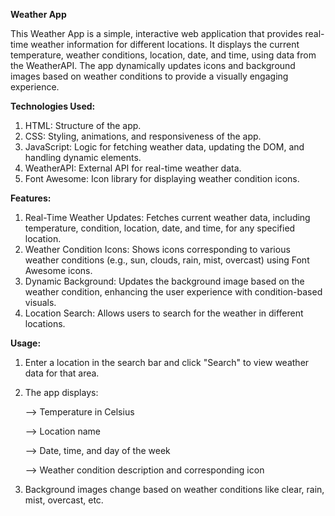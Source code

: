 **Weather App**

This Weather App is a simple, interactive web application that provides real-time weather information for different locations. 
It displays the current temperature, weather conditions, location, date, and time, using data from the WeatherAPI.
The app dynamically updates icons and background images based on weather conditions to provide a visually engaging experience.

**Technologies Used:**
1) HTML: Structure of the app.
2) CSS: Styling, animations, and responsiveness of the app.
3) JavaScript: Logic for fetching weather data, updating the DOM, and handling dynamic elements.
4) WeatherAPI: External API for real-time weather data.
5) Font Awesome: Icon library for displaying weather condition icons.

**Features:**                     
1) Real-Time Weather Updates: Fetches current weather data, including temperature, condition, location, date, and time, for any specified location.
2) Weather Condition Icons: Shows icons corresponding to various weather conditions (e.g., sun, clouds, rain, mist, overcast) using Font Awesome icons.
3) Dynamic Background: Updates the background image based on the weather condition, enhancing the user experience with condition-based visuals.
4) Location Search: Allows users to search for the weather in different locations.

**Usage:**
1) Enter a location in the search bar and click "Search" to view weather data for that area.
2) The app displays:
   
   --> Temperature in Celsius
   
   --> Location name
   
   --> Date, time, and day of the week
   
   --> Weather condition description and corresponding icon
   
3) Background images change based on weather conditions like clear, rain, mist, overcast, etc.
